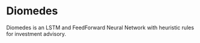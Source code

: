 # Diomedes
Diomedes is an LSTM and FeedForward Neural Network with heuristic rules for investment advisory.

